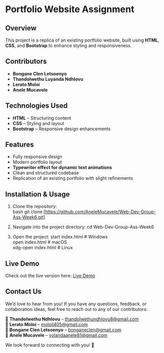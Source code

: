 # Portfolio Website Assignment  

## Overview  
This project is a replica of an existing portfolio website, built using **HTML**, **CSS**, and **Bootstrap** to enhance styling and responsiveness.  

## Contributors  
- **Bongane Clen Letsoenyo**  
- **Thandolwethu Luyanda Ndhlovu**  
- **Lerato Moloi**  
- **Anele Mucavele**  

## Technologies Used  
- **HTML** – Structuring content  
- **CSS** – Styling and layout  
- **Bootstrap** – Responsive design enhancements  

## Features  
- Fully responsive design  
- Modern portfolio layout  
- **Typewriter effect for dynamic text animations**  
- Clean and structured codebase  
- Replication of an existing portfolio with slight refinements  

## Installation & Usage  
1. Clone the repository:  
   bash
   git clone [https://github.com/AneleMucavele/Web-Dev-Group-Ass-Week6.git]

2. Navigate into the project directory:
cd Web-Dev-Group-Ass-Week6

3. Open the project:
start index.html   # Windows  
open index.html    # macOS  
xdg-open index.html  # Linux  

## Live Demo
Check out the live version here: [Live Demo](https://anelemucavele.github.io/Web-Dev-Group-Ass-Week6/)


   ## Contact Us  

We’d love to hear from you! If you have any questions, feedback, or collaboration ideas, feel free to reach out to any of our contributors:  

📧 **Thandolwethu Ndhlovu** – [thandolwethundhlovu8@gmail.com](mailto:thandolwethundhlovu8@gmail.com)  
📧 **Lerato Moloi** – [moloil405@gmail.com](mailto:moloil405@gmail.com)  
📧 **Bongane Clen Letsoenyo** – [bonganeclen@gmail.com](mailto:bonganeclen@gmail.com)  
📧 **Anele Mucavele** – [yolandaanele81@gmail.com](mailto:yolandaanele81@gmail.com)  

We look forward to connecting with you! 🚀  
